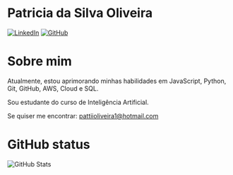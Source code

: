 # Patricia da Silva Oliveira
[![LinkedIn](https://img.shields.io/badge/LinkedIn-0077B5?style=for-the-badge&logo=linkedin&logoColor=white)](https://www.linkedin.com/in/patricia-silva-oliveira-16aaa5366/)
[![GitHub](https://img.shields.io/badge/GitHub-100000?style=for-the-badge&logo=github&logoColor=white)](https://github.com/Patricia-IA)

# Sobre mim
Atualmente, estou aprimorando minhas habilidades em JavaScript,  Python, Git, GitHub, AWS, Cloud e SQL.

Sou estudante do curso de Inteligência Artificial.

Se quiser me encontrar: pattiioliveira1@hotmail.com

# GitHub status

![GitHub Stats](https://github-readme-stats.vercel.app/api?username=Patricia-IA&theme=transparent&bg_color=000&border_color=30A3DC&show_icons=true&icon_color=30A3DC&title_color=E94D5F&text_color=FFF)
